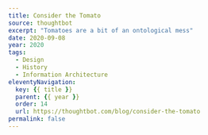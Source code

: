 ```yaml
---
title: Consider the Tomato
source: thoughtbot
excerpt: "Tomatoes are a bit of an ontological mess"
date: 2020-09-08
year: 2020
tags:
  - Design
  - History
  - Information Architecture
eleventyNavigation:
  key: {{ title }}
  parent: {{ year }}
  order: 14
  url: https://thoughtbot.com/blog/consider-the-tomato
permalink: false
---
```

